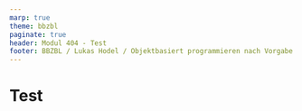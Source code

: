 ```yaml
---
marp: true
theme: bbzbl
paginate: true
header: Modul 404 - Test
footer: BBZBL / Lukas Hodel / Objektbasiert programmieren nach Vorgabe
---
```


# Test
